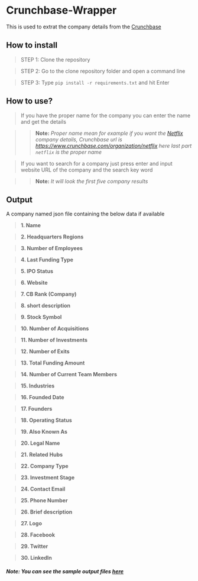 # Crunchbase-Wrapper
This is used to extrat the company details from the  [Crunchbase][1]

## How to install
> STEP 1: Clone the repository

> STEP 2: Go to the clone repository folder and open a command line

> STEP 3: Type `pip install -r requirements.txt` and hit Enter



## How to use?
> If you have the proper name for the company you can enter the name and get the details

>> **Note:** *Proper name mean for example if you want the [Netflix][2] company details, Crunchbase url is https://www.crunchbase.com/organization/netflix here last part `netflix` is the proper name*

> If you want to search for a company just press enter and input website URL of the company and the search key word

>> **Note:** *It will look the first five company results*

## Output
A company named json file containing the below data if available
> **1. Name**

> **2. Headquarters Regions**

> **3. Number of Employees**

> **4. Last Funding Type**

> **5. IPO Status**

> **6. Website**

> **7. CB Rank (Company)**

> **8. short description**

> **9. Stock Symbol**

> **10. Number of Acquisitions**

> **11. Number of Investments**

> **12. Number of Exits**

> **13. Total Funding Amount**

> **14. Number of Current Team Members**

> **15. Industries**

> **16. Founded Date**

> **17. Founders**

> **18. Operating Status**

> **19. Also Known As**

> **20. Legal Name**

> **21. Related Hubs**

> **22. Company Type**

> **23. Investment Stage**

> **24. Contact Email**

> **25. Phone Number**

> **26. Brief description**

> **27. Logo**

> **28. Facebook**

> **29. Twitter**

> **30. LinkedIn**

##### Note: You can see the sample output files [here][3]








[1]: https://www.crunchbase.com/
[2]: https://www.crunchbase.com/organization/netflix
[3]: https://github.com/lavarthan/Crunchbase-Wrapper/tree/master/Company
